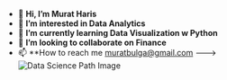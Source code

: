 - 👋 **Hi, I’m Murat Haris**
- 👀 **I’m interested in Data Analytics**
- 🌱 **I’m currently learning Data Visualization w Python**
- 💞️ **I’m looking to collaborate on Finance**
- 📫 **How to reach me muratbulga@gmail.com 
--->
![Data Science Path Image](https://user-images.githubusercontent.com/115734646/208485590-c1415bd1-d084-4c44-97c9-2283ee35772c.png)
